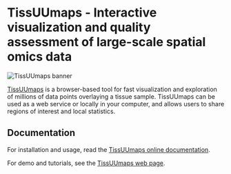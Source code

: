 # TissUUmaps - Interactive visualization and quality assessment of large-scale spatial omics data

![TissUUmaps banner](https://github.com/TissUUmaps/TissUUmapsCore/blob/master/misc/design/logo-github-2443-473.png)

[TissUUmaps](https://tissuumaps.github.io/) is a browser-based tool for fast visualization and exploration of millions of data points overlaying a tissue sample. TissUUmaps can be used as a web service or locally in your computer, and allows users to share regions of interest and local statistics.

## Documentation

For installation and usage, read the [TissUUmaps online documentation](https://tissuumaps.github.io/TissUUmaps-docs/).

For demo and tutorials, see the [TissUUmaps web page](https://tissuumaps.github.io).


